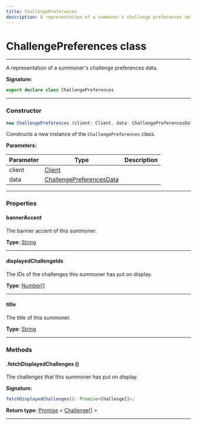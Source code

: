 ```yaml
---
title: ChallengePreferences
description: A representation of a summoner's challenge preferences data.
---
```


# ChallengePreferences class

---

A representation of a summoner's challenge preferences data.

**Signature:**

```ts
export declare class ChallengePreferences 
```

---

### Constructor

```ts
new ChallengePreferences (client: Client, data: ChallengePreferencesData)
```

Constructs a new instance of the `ChallengePreferences` class.

**Parameters:**

| Parameter | Type | Description |
| --------- | ---- | ----------- |
| client | [Client](/api/classes/client) |  |
| data | [ChallengePreferencesData](/api/interfaces/challengepreferencesdata) |  |
---

### Properties

#### bannerAccent

The banner accent of this summoner.



**Type**: [String](https://developer.mozilla.org/en-US/docs/Web/JavaScript/Reference/Global_Objects/String)

---

#### displayedChallengeIds

The IDs of the challenges this summoner has put on display.



**Type**: [Number](https://developer.mozilla.org/en-US/docs/Web/JavaScript/Reference/Global_Objects/Number)[]

---

#### title

The title of this summoner.



**Type**: [String](https://developer.mozilla.org/en-US/docs/Web/JavaScript/Reference/Global_Objects/String)

---

### Methods

#### .fetchDisplayedChallenges ()

The challenges that this summoner has put on display.



**Signature:**

```ts
fetchDisplayedChallenges(): Promise<Challenge[]>;
```


**Return type**: [Promise](https://developer.mozilla.org/en-US/docs/Web/JavaScript/Reference/Global_Objects/Promise) \< [Challenge](/api/classes/challenge)[] \>

---

